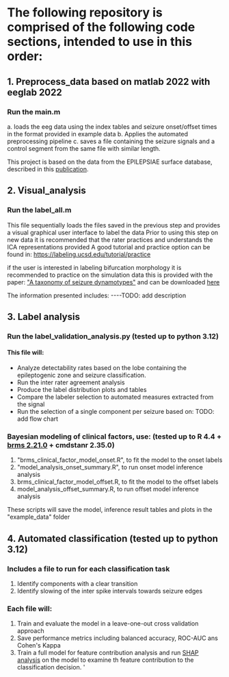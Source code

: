 # The following repository is comprised of the following code sections, intended to use in this order:
## 1. Preprocess_data based on matlab 2022 with eeglab 2022
   ### Run the main.m
   a. loads the eeg data using the index tables and seizure onset/offset times in the format provided in example data
   b. Applies the automated preprocessing pipeline
   c. saves a file containing the seizure signals and a control segment from the same file with similar length.

   This project is based on the data from the EPILEPSIAE surface database, described in this [publication](https://pubmed.ncbi.nlm.nih.gov/20863589/). 

## 2. Visual_analysis
   ### Run the label_all.m
   This file sequentially loads the files saved in the previous step and provides a visual graphical user interface to label the data
   Prior to using this step on new data it is recommended that the rater practices and understands the ICA representations provided
   A good tutorial and practice option can be found in: https://labeling.ucsd.edu/tutorial/practice

   if the user is interested in labeling bifurcation morphology it is recommended to practice on the simulation data
   this is provided with the paper: ["A taxonomy of seizure dynamotypes"](https://doi.org/10.7554%2FeLife.55632) and can be downloaded [here](https://doi.org/10.7302/ejhy-5h41)

   The information presented includes:
   ----TODO: add description



## 3. Label analysis
   ### Run the label_validation_analysis.py (tested up to python 3.12)
   #### This file will:
   * Analyze detectability rates based on the lobe containing the epileptogenic zone and seizure classification.
   * Run the inter rater agreement analysis
   * Produce the label distribution plots and tables
   * Compare the labeler selection to automated measures extracted from the signal
   * Run the selection of a single component per seizure based on: TODO: add flow chart


   ### Bayesian modeling of clinical factors, use: (tested up to R 4.4 + [brms 2.21.0](https://paul-buerkner.github.io/brms/) + cmdstanr 2.35.0) 
   1. "brms_clinical_factor_model_onset.R", to fit the model to the onset labels
   2. "model_analysis_onset_summary.R", to run onset model inference analysis
   3. brms_clinical_factor_model_offset.R, to fit the model to the offset labels
   4. model_analysis_offset_summary.R, to run offset model inference analysis

These scripts will save the model, inference result tables and plots in the "example_data" folder


## 4. Automated classification (tested up to python 3.12)
   ### Includes a file to run for each classification task
   1. Identify components with a clear transition
   2. Identify slowing of the inter spike intervals towards seizure edges
   
   ### Each file will:
   1. Train and evaluate the model in a leave-one-out cross validation approach
   2. Save performance metrics including balanced accuracy, ROC-AUC ans Cohen's Kappa
   3. Train a full model for feature contribution analysis and run [SHAP analysis](https://shap.readthedocs.io/en/latest/) on the model to examine th feature contribution to the classification decision.
'